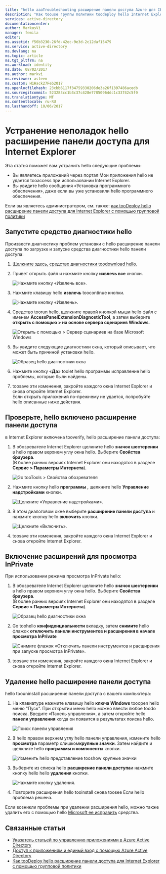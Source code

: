 ```yaml
---
title: "hello aaaTroubleshooting расширение панели доступа Azure для IE | Документы Microsoft"
description: "Как toouse группы политики toodeploy hello Internet Explorer надстройку для hello Мои приложения портала."
services: active-directory
documentationcenter: 
author: MarkusVi
manager: femila
editor: 
ms.assetid: f56b3230-26fd-42ec-9e3d-2c12daf15479
ms.service: active-directory
ms.devlang: na
ms.topic: article
ms.tgt_pltfrm: na
ms.workload: identity
ms.date: 08/02/2017
ms.author: markvi
ms.reviewer: asteen
ms.custom: H1Hack27Feb2017
ms.openlocfilehash: 23cbb6117f34759330206de3a26f1397486acedb
ms.sourcegitcommit: 523283cc1b3c37c428e77850964dc1c33742c5f0
ms.translationtype: MT
ms.contentlocale: ru-RU
ms.lasthandoff: 10/06/2017
---
```

# <a name="troubleshooting-hello-access-panel-extension-for-internet-explorer"></a>Устранение неполадок hello расширение панели доступа для Internet Explorer
Эта статья поможет вам устранить hello следующие проблемы:

* Вы являетесь приложений через портал Мои приложения hello не удается tooaccess при использовании Internet Explorer.
* Вы увидите hello сообщения «Установка программного обеспечения», даже если вы уже установили hello программного обеспечения.

Если вы являетесь администратором, см. также: [как tooDeploy hello расширение панели доступа для Internet Explorer с помощью групповой политики](active-directory-saas-ie-group-policy.md)

## <a name="run-hello-diagnostic-tool"></a>Запустите средство диагностики hello
Произвести диагностику проблем установки с hello расширение панели доступа по загрузке и запуске средства диагностики hello панели доступа:

1. [Щелкните здесь, средство диагностики toodownload hello.](https://account.activedirectory.windowsazure.com/applications/AccessPanelExtensionDiagnosticTool/AccessPanelExtensionDiagnosticTool.zip)
2. Привет открыть файл и нажмите кнопку **извлечь все** кнопки.
   
    ![Нажмите кнопку «Извлечь все».](./media/active-directory-saas-ie-troubleshooting/extract1.png)
3. Нажмите клавишу hello **извлечь** toocontinue кнопки.
   
    ![Нажмите кнопку «Извлечь».](./media/active-directory-saas-ie-troubleshooting/extract2.png)
4. Средство toorun hello, щелкните правой кнопкой мыши hello файл с именем **AccessPanelExtensionDiagnosticTool**, а затем выберите **открыть с помощью > на основе сервера сценариев Windows**.
   
    ![Открыть с помощью > Сервер сценариев на базе Microsoft Windows](./media/active-directory-saas-ie-troubleshooting/open_tool.png)
5. Вы увидите следующие диагностики окна, который описывает, что может быть причиной установки hello.
   
    ![Образец hello диагностики окна](./media/active-directory-saas-ie-troubleshooting/tool_preview.png)
6. Нажмите кнопку «**Да**» toolet hello программы исправление hello проблемы, которые были найдены.
7. toosave эти изменения, закройте каждого окна Internet Explorer и снова откройте Internet Explorer.<br />Если открыть приложений по-прежнему не удается, попробуйте hello описанные ниже действия.

## <a name="check-that-hello-access-panel-extension-is-enabled"></a>Проверьте, hello включено расширение панели доступа
в Internet Explorer включена tooverify, hello расширение панели доступа:

1. В обозревателе Internet Explorer щелкните hello **значок шестеренки** в hello правом верхнем углу окна hello. Выберите **Свойства браузера**.<br />(В более ранних версиях Internet Explorer они находятся в разделе **Сервис > Параметры Интернета**).
   
    ![Go tooTools > Свойства обозревателя](./media/active-directory-saas-ie-troubleshooting/internetoptions.png)
2. Нажмите кнопку hello **программы** , щелкните hello **Управление надстройками** кнопки.
   
    ![Щелкните «Управление надстройками».](./media/active-directory-saas-ie-troubleshooting/internetoptions_programs.png)
3. В этом диалоговом окне выберите **расширение панели доступа** и нажмите кнопку hello **включить** кнопки.
   
    ![Щелкните «Включить».](./media/active-directory-saas-ie-troubleshooting/enableaddon.png)
4. toosave эти изменения, закройте каждого окна Internet Explorer и снова откройте Internet Explorer.

## <a name="enable-extensions-for-inprivate-browsing"></a>Включение расширений для просмотра InPrivate
При использовании режима просмотра InPrivate hello:

1. В обозревателе Internet Explorer щелкните hello **значок шестеренки** в hello правом верхнем углу окна hello. Выберите **Свойства браузера**.<br />(В более ранних версиях Internet Explorer они находятся в разделе **Сервис > Параметры Интернета**).
   
    ![Образец hello диагностики окна](./media/active-directory-saas-ie-troubleshooting/inprivateoptions.png)
2. Go toohello **конфиденциальности** вкладку, затем **снимите** hello флажок **отключить панели инструментов и расширения в начале просмотра InPrivate**</p>
   
    ![Снимите флажок «Отключить панели инструментов и расширения при запуске просмотра InPrivate».](./media/active-directory-saas-ie-troubleshooting/enabletoolbars.png)
3. toosave эти изменения, закройте каждого окна Internet Explorer и снова откройте Internet Explorer.

## <a name="uninstall-hello-access-panel-extension"></a>Удаление hello расширение панели доступа
hello toouninstall расширение панели доступа с вашего компьютера:

1. На клавиатуре нажмите клавишу hello **ключа Windows** tooopen hello меню "Пуск". При открытии меню hello можно ввести любое toodo поиска. Введите «Панель управления», а затем откройте hello **панели управления** когда он появится в результатах поиска hello.
   
    ![Поиск панели управления](./media/active-directory-saas-ie-troubleshooting/search_sm.png)
2. В hello правом верхнем углу hello панели управления, измените hello **просмотра** параметр слишком**крупные значки**. Затем найдите и щелкните hello **программы и компоненты** кнопки.
   
    ![Изменить hello представление tooshow крупные значки](./media/active-directory-saas-ie-troubleshooting/control_panel.png)
3. Выберите из списка hello **расширение панели доступа**и нажмите кнопку hello hello **удаления** кнопки.
   
    ![Нажмите кнопку удаления.](./media/active-directory-saas-ie-troubleshooting/uninstall.png)
4. Повторите расширения hello tooinstall снова toosee Если hello проблема решена.

Если возникли проблемы при удалении расширения hello, можно также удалить его с помощью hello [Microsoft ее исправить](https://go.microsoft.com/?linkid=9779673) средства.

## <a name="related-articles"></a>Связанные статьи
* [Указатель статьей по управлению приложениями в Azure Active Directory](active-directory-apps-index.md)
* [Доступ к приложениям и единый вход с помощью Azure Active Directory](active-directory-appssoaccess-whatis.md)
* [Как tooDeploy hello расширение панели доступа для Internet Explorer с помощью групповой политики](active-directory-saas-ie-group-policy.md)


